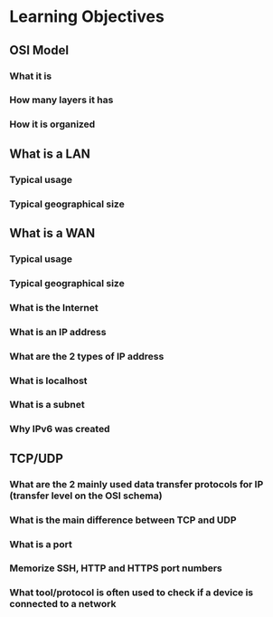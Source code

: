 # Learning Objectives

## OSI Model

### What it is

### How many layers it has

### How it is organized

## What is a LAN

### Typical usage

### Typical geographical size

## What is a WAN

### Typical usage

### Typical geographical size

### What is the Internet

### What is an IP address

### What are the 2 types of IP address

### What is localhost

### What is a subnet

### Why IPv6 was created

## TCP/UDP

### What are the 2 mainly used data transfer protocols for IP (transfer level on the OSI schema)

### What is the main difference between TCP and UDP

### What is a port

### Memorize SSH, HTTP and HTTPS port numbers

### What tool/protocol is often used to check if a device is connected to a network